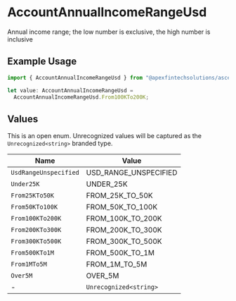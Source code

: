 # AccountAnnualIncomeRangeUsd

Annual income range; the low number is exclusive, the high number is inclusive

## Example Usage

```typescript
import { AccountAnnualIncomeRangeUsd } from "@apexfintechsolutions/ascend-sdk/models/components";

let value: AccountAnnualIncomeRangeUsd =
  AccountAnnualIncomeRangeUsd.From100KTo200K;
```

## Values

This is an open enum. Unrecognized values will be captured as the `Unrecognized<string>` branded type.

| Name                   | Value                  |
| ---------------------- | ---------------------- |
| `UsdRangeUnspecified`  | USD_RANGE_UNSPECIFIED  |
| `Under25K`             | UNDER_25K              |
| `From25KTo50K`         | FROM_25K_TO_50K        |
| `From50KTo100K`        | FROM_50K_TO_100K       |
| `From100KTo200K`       | FROM_100K_TO_200K      |
| `From200KTo300K`       | FROM_200K_TO_300K      |
| `From300KTo500K`       | FROM_300K_TO_500K      |
| `From500KTo1M`         | FROM_500K_TO_1M        |
| `From1MTo5M`           | FROM_1M_TO_5M          |
| `Over5M`               | OVER_5M                |
| -                      | `Unrecognized<string>` |